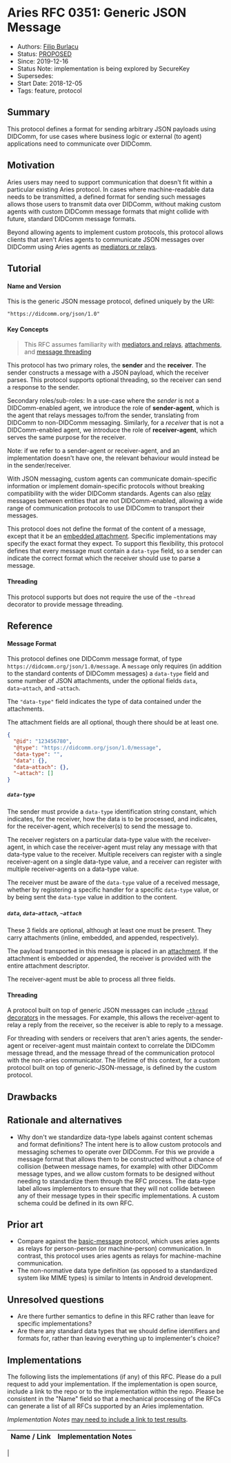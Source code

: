 # Aries RFC 0351: Generic JSON Message
- Authors: [Filip Burlacu](filip.burlacu@securekey.com)
- Status: [PROPOSED](/README.md#proposed)
- Since: 2019-12-16
- Status Note: implementation is being explored by SecureKey
- Supersedes:
- Start Date: 2018-12-05
- Tags: feature, protocol

## Summary

This protocol defines a format for sending arbitrary JSON payloads using DIDComm, for use cases where business logic or external (to agent) applications need to communicate over DIDComm.

## Motivation

Aries users may need to support communication that doesn't fit within a particular existing Aries protocol. In cases where machine-readable data needs to be transmitted, a defined format for sending such messages allows those users to transmit data over DIDComm, without making custom agents with custom DIDComm message formats that might collide with future, standard DIDComm message formats.

Beyond allowing agents to implement custom protocols, this protocol allows clients that aren't Aries agents to communicate JSON messages over DIDComm using Aries agents as [mediators or relays](/concepts/0046-mediators-and-relays/README.md). 

## Tutorial

#### Name and Version

This is the generic JSON message protocol, defined uniquely by the URI:

    "https://didcomm.org/json/1.0"

#### Key Concepts

> This RFC assumes familiarity with [mediators and relays](/concepts/0046-mediators-and-relays/README.md), [attachments](/concepts/0017-attachments/README.md), and [message threading](/concepts/0008-message-id-and-threading/README.md)

This protocol has two primary roles, the **sender** and the **receiver**. The sender constructs a message with a JSON payload, which the receiver parses. This protocol supports optional threading, so the receiver can send a response to the sender. 

Secondary roles/sub-roles: In a use-case where the *sender* is not a DIDComm-enabled agent, we introduce the role of **sender-agent**, which is the agent that relays messages to/from the sender, translating from DIDComm to non-DIDComm messaging. Similarly, for a *receiver* that is not a DIDComm-enabled agent, we introduce the role of **receiver-agent**, which serves the same purpose for the receiver. 

Note: if we refer to a sender-agent or receiver-agent, and an implementation doesn't have one, the relevant behaviour would instead be in the sender/receiver.

With JSON messaging, custom agents can communicate domain-specific information or implement domain-specific protocols without breaking compatibility with the wider DIDComm standards. Agents can also [relay](/concepts/0046-mediators-and-relays/README.md) messages between entities that are not DIDComm-enabled, allowing a wide range of communication protocols to use DIDComm to transport their messages.

This protocol does not define the format of the content of a message, except that it be an [embedded attachment](/concepts/0017-attachments/README.md). Specific implementations may specify the exact format they expect. To support this flexibility, this protocol defines that every message must contain a `data-type` field, so a sender can indicate the correct format which the receiver should use to parse a message.

#### Threading

This protocol supports but does not require the use of the `~thread` decorator to provide message threading.

## Reference

#### Message Format

This protocol defines one DIDComm message format, of type `https://didcomm.org/json/1.0/message`. A `message` only requires (in addition to the standard contents of DIDComm messages) a `data-type` field and some number of JSON attachments, under the optional fields `data`, `data~attach`, and `~attach`. 

The `"data-type"` field indicates the type of data contained under the attachments.

The attachment fields are all optional, though there should be at least one.

```json
{
  "@id": "123456780",
  "@type": "https://didcomm.org/json/1.0/message",
  "data-type": "",
  "data": {},
  "data~attach": {},
  "~attach": []
}
```

##### `data-type`

The sender must provide a `data-type` identification string constant, which indicates, for the receiver, how the data is to be processed, and indicates, for the receiver-agent, which receiver(s) to send the message to.

The receiver registers on a particular data-type value with the receiver-agent, in which case the receiver-agent must relay any message with that data-type value to the receiver. Multiple receivers can register with a single receiver-agent on a single data-type value, and a receiver can register with multiple receiver-agents on a data-type value.

The receiver must be aware of the `data-type` value of a received message, whether by registering a specific handler for a specific `data-type` value, or by being sent the `data-type` value in addition to the content.

##### `data`, `data~attach`, `~attach`

These 3 fields are optional, although at least one must be present. They carry attachments (inline, embedded, and appended, respectively).

The payload transported in this message is placed in an [attachment](/concepts/0017-attachments/README.md). If the attachment is embedded or appended, the receiver is provided with the entire attachment descriptor.

The receiver-agent must be able to process all three fields.

#### Threading

A protocol built on top of generic JSON messages can include [`~thread` decorators](/concepts/0008-message-id-and-threading/README.md) in the messages. For example, this allows the receiver-agent to relay a reply from the receiver, so the receiver is able to reply to a message.

For threading with senders or receivers that aren't aries agents, the sender-agent or receiver-agent must maintain context to correlate the DIDComm message thread, and the message thread of the communication protocol with the non-aries communicator. The lifetime of this context, for a custom protocol built on top of generic-JSON-message, is defined by the custom protocol.

## Drawbacks

## Rationale and alternatives

- Why don't we standardize data-type labels against content schemas and format definitions? The intent here is to allow custom protocols and messaging schemes to operate over DIDComm. For this we provide a message format that allows them to be constructed without a chance of collision (between message names, for example) with other DIDComm message types, and we allow custom formats to be designed without needing to standardize them through the RFC process. The data-type label allows implementors to ensure that they will not collide between any of their message types in their specific implementations. A custom schema could be defined in its own RFC.

## Prior art

- Compare against the [basic-message](/features/0095-basic-message/README.md) protocol, which uses aries agents as relays for person-person (or machine-person) communication. In contrast, this protocol uses aries agents as relays for machine-machine communication.
- The non-normative data type definition (as opposed to a standardized system like MIME types) is similar to Intents in Android development.

## Unresolved questions

- Are there further semantics to define in this RFC rather than leave for specific implementations?
- Are there any standard data types that we should define identifiers and formats for, rather than leaving everything up to implementer's choice?

## Implementations

The following lists the implementations (if any) of this RFC. Please do a pull request to add your implementation. If the implementation is open source, include a link to the repo or to the implementation within the repo. Please be consistent in the "Name" field so that a mechanical processing of the RFCs can generate a list of all RFCs supported by an Aries implementation.

*Implementation Notes* [may need to include a link to test results](README.md).

Name / Link | Implementation Notes
--- | ---
 | 

